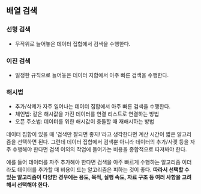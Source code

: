 ## 배열 검색

### 선형 검색
- 무작위로 늘어놓은 데이터 집합에서 검색을 수행한다.

### 이진 검색
- 일정한 규칙으로 늘어놓은 데이터 지합에서 아주 빠른 검색을 수행한다.

### 해시법
- 추가/삭제가 자주 일어나는 데이터 집합에서 아주 빠른 검색을 수행한다.
- 체인법: 같은 해시값을 가진 데이터를 연결 리스트로 연결하는 방법
- 오픈 주소법: 데이터를 위한 해시값이 충돌할 때 재해시하는 방법

데이터 집합이 있을 때 '검색만 잘되면 좋지!'라고 생각한다면 계산 시간이 짧은 알고리즘을 선택하면 된다. 
그런데 데이터 집합에서 검색뿐 아니라 데이터의 추가/사겢 등을 자주 수행해야 한다면 검색 이외의 작업에 들어가는 비용을
종합적으로 따져봐야 한다.

예를 들어 데이터를 자주 추가해야 한다면 검색을 아주 빠르게 수행하는 알고리즘 이더라도 데이터를 추가할 때 비용이 드는 알고리즘은
피하는 것이 좋다. **따라서 선택할 수 있는 알고리즘이 다양한 경우에는 용도, 목적, 실행 속도, 자료 구조 등 여러 사항을 고려해서 선택해야 한다.**